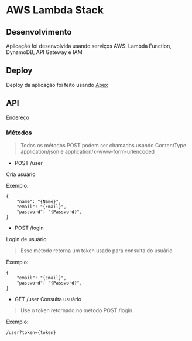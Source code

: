 # AWS Lambda Stack

## Desenvolvimento

Aplicação foi desenvolvida usando serviços AWS: Lambda Function, DynamoDB, API Gateway e IAM

## Deploy

Deploy da aplicação foi feito usando [Apex](http://apex.run/)

## API

[Endereço](https://d67fl7msok.execute-api.us-west-2.amazonaws.com/prod/)

### Métodos

> Todos os métodos POST podem ser chamados usando ContentType application/json e application/x-www-form-urlencoded

* POST /user

Cria usuário

Exemplo:

```
{
    "name": "{Name}",
    "email": "{Email}",
    "password": "{Password}",
}
```

* POST /login

Login de usuário
> Esse método retorna um token usado para consulta do usuário

Exemplo:

```
{
    "email": "{Email}",
    "password": "{Password}",
}
```

* GET /user
Consulta usuário
> Use o token retornado no método POST /login

Exemplo:

```
/user?token={token}
```
